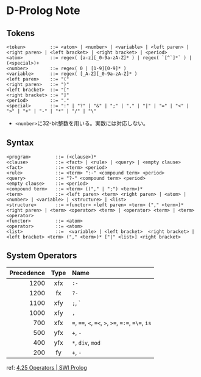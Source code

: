 # D-Prolog Note

## Tokens

```
<token>         ::= <atom> | <number> | <variable> | <left paren> | <right paren> | <left bracket> | <right bracket> | <period>
<atom>          ::= regex( [a-z][_0-9a-zA-Z]* ) | regex( `[^`]*` ) | (<special>)+
<number>        ::= regex( 0 | [1-9][0-9]* )
<variable>      ::= regex( [_A-Z][_0-9a-zA-Z]* )
<left paren>    ::= "("
<right paren>   ::= ")"
<left bracket>  ::= "["
<right bracket> ::= "]"
<period>        ::= "."
<special>       ::= ":" | "?" | "&" | ";" | "," | "|" | "=" | "<" | ">" | "+" | "-" | "*" | "/" | "\"
```

- `<number>`に32-bit整数を用いる。実数には対応しない。

## Syntax

```
<program>         ::= (<clause>)*
<clause>          ::= <fact> | <rule> | <query> | <empty clause>
<fact>            ::= <term> <period>
<rule>            ::= <term> ":-" <compound term> <period>
<query>           ::= "?-" <compound term> <period>
<empty clause>    ::= <period>
<compound term>   ::= <term> (("," | ";") <term>)*
<term>            ::= <left paren> <term> <right paren> | <atom> | <number> | <variable> | <structure> | <list>
<structure>       ::= <functor> <left paren> <term> ("," <term>)* <right paren> | <term> <operator> <term> | <operator> <term> | <term> <operator>
<functor>         ::= <atom>
<operator>        ::= <atom>
<list>            ::=  <variable> | <left bracket>  <right bracket> | <left bracket> <term> ("," <term>)* ["|" <list>] <right bracket>
```

## System Operators

| Precedence | Type | Name |
| ---------: | :--: | :--- |
| 1200 | xfx | `:-` |
| 1200 | fx | `?-` |
| 1100 | xfy | `;`, `|` |
| 1000 | xfy | `,` |
| 700 | xfx | `=`, `==`, `<`, `=<`, `>`, `>=`, `=:=`, `=\=`, `is` |
| 500 | yfx | `+`, `-` |
| 400 | yfx | `*`, `div`, `mod` |
| 200 | fy | `+`, `-` |

ref: [4.25 Operators | SWI Prolog](http://www.swi-prolog.org/pldoc/man?section=operators)
